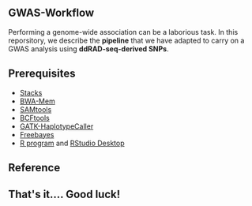 ## GWAS-Workflow

Performing a genome-wide association can be a laborious task. In this reporsitory, we describe the **pipeline** that we have adapted to carry on a GWAS analysis using **ddRAD-seq-derived SNPs**.





## Prerequisites
- [Stacks](https://catchenlab.life.illinois.edu/stacks/)
- [BWA-Mem](https://github.com/lh3/bwa)
- [SAMtools](https://bioinformaticsreview.com/20210404/installing-samtools-on-ubuntu/)
- [BCFtools](https://samtools.github.io/bcftools/)
- [GATK-HaplotypeCaller](https://gatk.broadinstitute.org/hc/en-us/articles/360036194592-Getting-started-with-GATK4)
- [Freebayes](https://github.com/freebayes/freebayes)
- [R program](https://cran.r-project.org/) and [RStudio Desktop](https://posit.co/download/rstudio-desktop/)

## Reference


## That's it.... Good luck!
